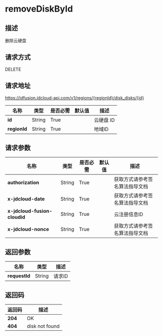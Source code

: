# removeDiskById


## 描述
删除云硬盘

## 请求方式
DELETE

## 请求地址
https://jdfusion.jdcloud-api.com/v1/regions/{regionId}/disk_disks/{id}

|名称|类型|是否必需|默认值|描述|
|---|---|---|---|---|
|**id**|String|True| |云硬盘 ID|
|**regionId**|String|True| |地域ID|

## 请求参数
|名称|类型|是否必需|默认值|描述|
|---|---|---|---|---|
|**authorization**|String|True| |获取方式请参考签名算法指导文档|
|**x-jdcloud-date**|String|True| |获取方式请参考签名算法指导文档|
|**x-jdcloud-fusion-cloudid**|String|True| |云注册信息ID|
|**x-jdcloud-nonce**|String|True| |获取方式请参考签名算法指导文档|


## 返回参数
|名称|类型|描述|
|---|---|---|
|**requestId**|String|请求ID|


## 返回码
|返回码|描述|
|---|---|
|**204**|OK|
|**404**|disk not found|
